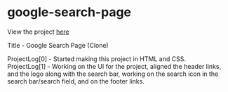 # google-search-page
View the project <a href="https://vibhatsu08.github.io/google-search-page/">here</a>

Title - Google Search Page (Clone)

ProjectLog[0] - Started making this project in HTML and CSS. <br/>
ProjectLog[1] - Working on the UI for the project, aligned the header links, and the logo along with the search bar, working on the search icon in the search bar/search field, and on the footer links. <br/>
